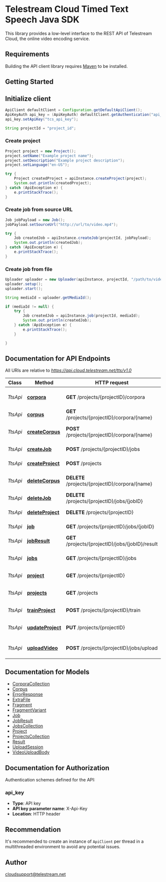 # Telestream Cloud Timed Text Speech Java SDK

This library provides a low-level interface to the REST API of Telestream Cloud, the online video encoding service.

## Requirements

Building the API client library requires [Maven](https://maven.apache.org/) to be installed.

## Getting Started
## Initialize client

```java
ApiClient defaultClient = Configuration.getDefaultApiClient();
ApiKeyAuth api_key = (ApiKeyAuth) defaultClient.getAuthentication("api_key");
api_key.setApiKey("tcs_api_key");

String projectId = "project_id";
```

### Create project

```java
Project project = new Project();
project.setName("Example project name");
project.setDescription("Example project description");
project.setLanguage("en-US");

try {
    Project createdProject = apiInstance.createProject(project);
    System.out.println(createdProject);
} catch (ApiException e) {
    e.printStackTrace();
}
```


### Create job from source URL

```java
Job jobPayload = new Job();
jobPayload.setSourceUrl("http://url/to/video.mp4");

try {
    Job createdJob = apiInstance.createJob(projectId, jobPayload);
    System.out.println(createdJob);
} catch (ApiException e) {
    e.printStackTrace();
}

```

### Create job from file

```java
Uploader uploader = new Uploader(apiInstance, projectId, "/path/to/video/demo.mp4");
uploader.setup();
uploader.start();

String mediaId = uploader.getMediaId();

if (mediaId != null) {
    try {
        Job createdJob = apiInstance.job(projectId, mediaId);
        System.out.println(createdJob);
    } catch (ApiException e) {
        e.printStackTrace();
    }

}
```

## Documentation for API Endpoints

All URIs are relative to *https://api.cloud.telestream.net/tts/v1.0*

Class | Method | HTTP request | Description
------------ | ------------- | ------------- | -------------
*TtsApi* | [**corpora**](docs/TtsApi.md#corpora) | **GET** /projects/{projectID}/corpora | Returns a collection of Corpora
*TtsApi* | [**corpus**](docs/TtsApi.md#corpus) | **GET** /projects/{projectID}/corpora/{name} | Returns the Corpus
*TtsApi* | [**createCorpus**](docs/TtsApi.md#createCorpus) | **POST** /projects/{projectID}/corpora/{name} | Creates a new Corpus
*TtsApi* | [**createJob**](docs/TtsApi.md#createJob) | **POST** /projects/{projectID}/jobs | Creates a new Job
*TtsApi* | [**createProject**](docs/TtsApi.md#createProject) | **POST** /projects | Creates a new Project
*TtsApi* | [**deleteCorpus**](docs/TtsApi.md#deleteCorpus) | **DELETE** /projects/{projectID}/corpora/{name} | Creates a new Corpus
*TtsApi* | [**deleteJob**](docs/TtsApi.md#deleteJob) | **DELETE** /projects/{projectID}/jobs/{jobID} | Deletes the Job
*TtsApi* | [**deleteProject**](docs/TtsApi.md#deleteProject) | **DELETE** /projects/{projectID} | Deletes the Project
*TtsApi* | [**job**](docs/TtsApi.md#job) | **GET** /projects/{projectID}/jobs/{jobID} | Returns the Job
*TtsApi* | [**jobResult**](docs/TtsApi.md#jobResult) | **GET** /projects/{projectID}/jobs/{jobID}/result | Returns the Job Result
*TtsApi* | [**jobs**](docs/TtsApi.md#jobs) | **GET** /projects/{projectID}/jobs | Returns a collection of Jobs
*TtsApi* | [**project**](docs/TtsApi.md#project) | **GET** /projects/{projectID} | Returns the Project
*TtsApi* | [**projects**](docs/TtsApi.md#projects) | **GET** /projects | Returns a collection of Projects
*TtsApi* | [**trainProject**](docs/TtsApi.md#trainProject) | **POST** /projects/{projectID}/train | Queues training
*TtsApi* | [**updateProject**](docs/TtsApi.md#updateProject) | **PUT** /projects/{projectID} | Updates an existing Project
*TtsApi* | [**uploadVideo**](docs/TtsApi.md#uploadVideo) | **POST** /projects/{projectID}/jobs/upload | Creates an upload session


## Documentation for Models

 - [CorporaCollection](docs/CorporaCollection.md)
 - [Corpus](docs/Corpus.md)
 - [ErrorResponse](docs/ErrorResponse.md)
 - [ExtraFile](docs/ExtraFile.md)
 - [Fragment](docs/Fragment.md)
 - [FragmentVariant](docs/FragmentVariant.md)
 - [Job](docs/Job.md)
 - [JobResult](docs/JobResult.md)
 - [JobsCollection](docs/JobsCollection.md)
 - [Project](docs/Project.md)
 - [ProjectsCollection](docs/ProjectsCollection.md)
 - [Result](docs/Result.md)
 - [UploadSession](docs/UploadSession.md)
 - [VideoUploadBody](docs/VideoUploadBody.md)


## Documentation for Authorization

Authentication schemes defined for the API:
### api_key

- **Type**: API key
- **API key parameter name**: X-Api-Key
- **Location**: HTTP header


## Recommendation

It's recommended to create an instance of `ApiClient` per thread in a multithreaded environment to avoid any potential issues.

## Author

cloudsupport@telestream.net

